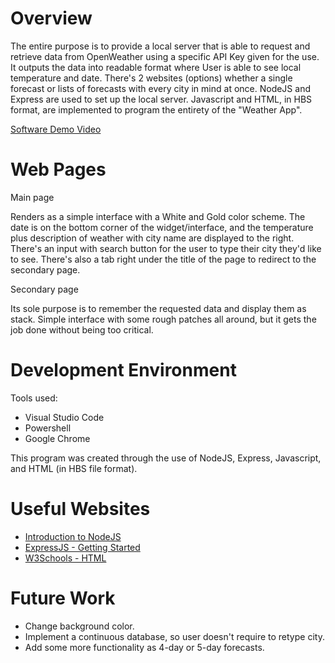 # Overview

The entire purpose is to provide a local server that is able to request and retrieve data from OpenWeather using a specific API Key given for the use. It outputs the data into readable format where User is able to see local temperature and date. There's 2 websites (options) whether a single forecast or lists of forecasts with every city in mind at once. NodeJS and Express are used to set up the local server. Javascript and HTML, in HBS format, are implemented to program the entirety of the "Weather App".


[Software Demo Video](https://youtu.be/zIEnAYNOLSg)

# Web Pages

Main page

Renders as a simple interface with a White and Gold color scheme. The date is on the bottom corner of the widget/interface, and the temperature plus description of weather with city name are displayed to the right. There's an input with search button for the user to type their city they'd like to see. There's also a tab right under the title of the page to redirect to the secondary page.

Secondary page

Its sole purpose is to remember the requested data and display them as stack. Simple interface with some rough patches all around, but it gets the job done without being too critical.


# Development Environment

Tools used:
* Visual Studio Code
* Powershell
* Google Chrome


This program was created through the use of NodeJS, Express, Javascript, and HTML (in HBS file format).

# Useful Websites
* [Introduction to NodeJS](https://nodejs.dev/learn)
* [ExpressJS - Getting Started](https://expressjs.com/en/starter/hello-world.html)
* [W3Schools - HTML](https://www.w3schools.com/html/default.asp)

# Future Work
* Change background color.
* Implement a continuous database, so user doesn't require to retype city.
* Add some more functionality as 4-day or 5-day forecasts.
